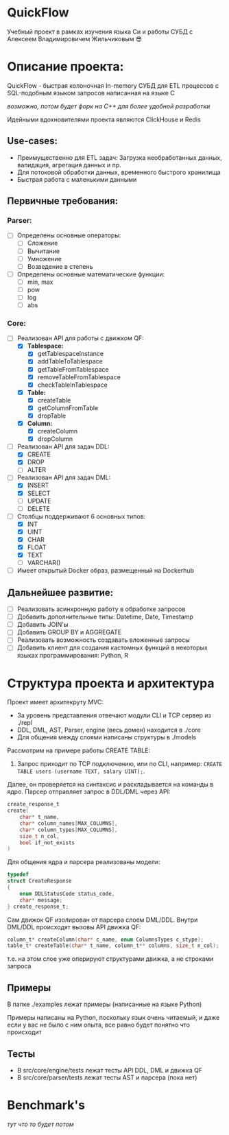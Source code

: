 # QuickFlow
Учебный проект в рамках изучения языка Си и работы СУБД с Алексеем Владимировичем Жильчиковым 😎

# Описание проекта:
QuickFlow - быстрая колоночная In-memory СУБД для ETL процессов с SQL-подобным языком запросов написанная на языке C

_возможно, потом будет форк на C++ для более удобной разработки_

Идейными вдохновителями проекта являются ClickHouse и Redis

## Use-cases:
- Преимущественно для ETL задач: Загрузка необработанных данных, валидация, агрегация данных и пр.
- Для потоковой обработки данных, временного быстрого хранилища
- Быстрая работа с маленькими данными


## Первичные требования: 
### Parser:
- [ ] Определены основные операторы:
   - [ ] Сложение
   - [ ] Вычитание
   - [ ] Умножение
   - [ ] Возведение в степень
- [ ] Определены основные математические функции:
   - [ ] min, max
   - [ ] pow
   - [ ] log
   - [ ] abs

### Core:
- [ ] Реализован API для работы с движком QF:
   - [x] **Tablespace:**
      + [x] getTablespaceInstance
      + [x] addTableToTablespace
      + [x] getTableFromTablespace
      + [x] removeTableFromTablespace
      + [x] checkTableInTablespace
   - [x] **Table:**
      + [x] createTable
      + [x] getColumnFromTable
      + [x] dropTable  
   - [x] **Column:**
      + [x] createColumn
      + [x] dropColumn  
- [ ] Реализован API для задач DDL:
   - [x] CREATE
   - [x] DROP
   - [ ] ALTER
- [ ] Реализован API для задач DML:
   - [x] INSERT
   - [x] SELECT 
   - [ ] UPDATE 
   - [ ] DELETE
- [ ] Столбцы поддерживают 6 основных типов:
   - [x] INT
   - [x] UINT
   - [x] CHAR
   - [x] FLOAT
   - [x] TEXT
   - [ ] VARCHAR()
- [ ] Имеет открытый Docker образ, размещенный на Dockerhub 

## Дальнейшее развитие:
- [ ] Реализовать асинхронную работу в обработке запросов
- [ ] Добавить дополнительные типы: Datetime, Date, Timestamp 
- [ ] Добавить JOIN'ы
- [ ] Добавить GROUP BY и AGGREGATE 
- [ ] Реализовать возможность создавать вложенные запросы
- [ ] Добавить клиент для создания кастомных функций в некоторых языках программирования: Python, R

# Структура проекта и архитектура
Проект имеет архитекруту MVC:
- За уровень представления отвечают модули CLI и TCP сервер из ./repl
- DDL, DML, AST, Parser, engine (весь домен) находится в ./core
- Для общения между слоями написаны структуры в ./models

Рассмотрим на примере работы CREATE TABLE:

1. Запрос приходит по TCP подключению, или по CLI, например: `CREATE TABLE users (username TEXT, salary UINT);`.

Далее, он проверяется на синтаксис и раскладывается на команды в ядро. Парсер отправляет запрос в DDL/DML через API:
```C
create_response_t 
create(
    char* t_name,
    char* column_names[MAX_COLUMNS], 
    char* column_types[MAX_COLUMNS],
    size_t n_col,
    bool if_not_exists
)
```

Для общения ядра и парсера реализованы модели:

```C
typedef
struct CreateResponse
{
    enum DDLStatusCode status_code,
    char* message;
} create_response_t;
```

Сам движок QF изолирован от парсера слоем DML/DDL. Внутри DML/DDL происходят вызовы API движка QF:


```C
column_t* createColumn(char* c_name, enum ColumnsTypes c_stype);
table_t* createTable(char* t_name, column_t** columns, size_t n_col);
```

т.е. на этом слое уже оперируют структурами движка, а не строками запроса

## Примеры
В папке ./examples лежат примеры (написанные на языке Python)

Примеры написаны на Python, поскольку язык очень читаемый, и даже если у вас не было с ним опыта, все равно будет понятно что происходит

## Тесты
- В src/core/engine/tests лежат тесты API DDL, DML и движка QF
- В src/core/parser/tests лежат тесты AST и парсера (пока нет)

# Benchmark's
_тут что то будет потом_

